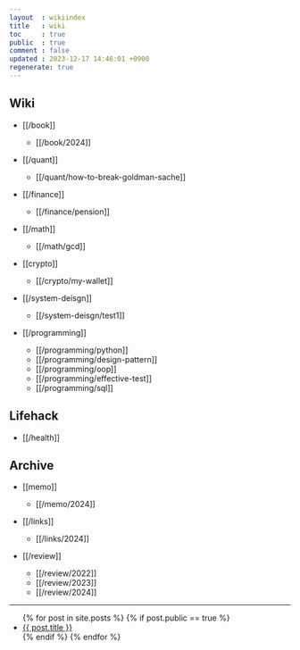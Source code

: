 ```yaml
---
layout  : wikiindex
title   : wiki
toc     : true
public  : true
comment : false
updated : 2023-12-17 14:46:01 +0900
regenerate: true
---
```


## Wiki 

* [[/book]]
    * [[/book/2024]]

* [[/quant]]
    * [[/quant/how-to-break-goldman-sache]]

* [[/finance]]
    * [[/finance/pension]]

* [[/math]]
    * [[/math/gcd]]

* [[crypto]]
    * [[/crypto/my-wallet]]

* [[/system-deisgn]]
    * [[/system-deisgn/test1]]

* [[/programming]]
    * [[/programming/python]]
    * [[/programming/design-pattern]]
    * [[/programming/oop]]
    * [[/programming/effective-test]]
    * [[/programming/sql]]


## Lifehack
* [[/health]]


## Archive
* [[memo]]
    * [[/memo/2024]]

* [[/links]]
    * [[/links/2024]]

* [[/review]]
    * [[/review/2022]]
    * [[/review/2023]]
    * [[/review/2024]]

---
<div>
    <ul>
{% for post in site.posts %}
    {% if post.public == true %}
        <li>
            <a class="post-link" href="{{ post.url | prepend: site.baseurl }}">
                {{ post.title }}
            </a>
        </li>
    {% endif %}
{% endfor %}
    </ul>
</div>

